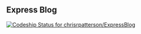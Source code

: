 ## Express Blog

[ ![Codeship Status for chrisrpatterson/ExpressBlog](https://www.codeship.io/projects/55687d20-1339-0131-7660-2ee7af7ca95e/status)](https://www.codeship.io/projects/7905)
